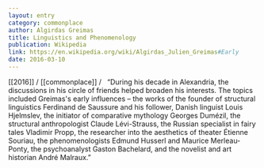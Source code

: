 ```yaml
---
layout: entry
category: commonplace
author: Algirdas Greimas
title: Linguistics and Phenomenology
publication: Wikipedia
link: https://en.wikipedia.org/wiki/Algirdas_Julien_Greimas#Early
date: 2016-03-10
---
```


[[2016]] / [[commonplace]] / 
 
“During his decade in Alexandria, the discussions in his circle of friends helped broaden his interests. The topics included Greimas's early influences – the works of the founder of structural linguistics Ferdinand de Saussure and his follower, Danish linguist Louis Hjelmslev, the initiator of comparative mythology Georges Dumézil, the structural anthropologist Claude Lévi-Strauss, the Russian specialist in fairy tales Vladimir Propp, the researcher into the aesthetics of theater Étienne Souriau, the phenomenologists Edmund Husserl and Maurice Merleau-Ponty, the psychoanalyst Gaston Bachelard, and the novelist and art historian André Malraux.”
